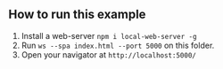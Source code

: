 ## How to run this example
1. Install a web-server `npm i local-web-server -g`
2. Run `ws --spa index.html --port 5000` on this folder.
3. Open your navigator at `http://localhost:5000/`